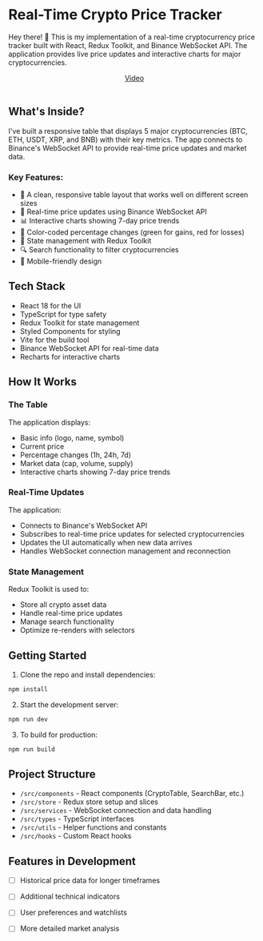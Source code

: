 # Real-Time Crypto Price Tracker

Hey there! 👋 This is my implementation of a real-time cryptocurrency price tracker built with React, Redux Toolkit, and Binance WebSocket API. The application provides live price updates and interactive charts for major cryptocurrencies.

<div align='center'>
<span><a href='https://raw.githubusercontent.com//aka-shinu/XivTech/main/public/demo.mp4'>Video</a></span>
</div>&nbsp;

## What's Inside?

I've built a responsive table that displays 5 major cryptocurrencies (BTC, ETH, USDT, XRP, and BNB) with their key metrics. The app connects to Binance's WebSocket API to provide real-time price updates and market data.

### Key Features:

- 🎨 A clean, responsive table layout that works well on different screen sizes
- 🔄 Real-time price updates using Binance WebSocket API
- 📊 Interactive charts showing 7-day price trends
- 🎯 Color-coded percentage changes (green for gains, red for losses)
- 💾 State management with Redux Toolkit
- 🔍 Search functionality to filter cryptocurrencies
- 📱 Mobile-friendly design

## Tech Stack

- React 18 for the UI
- TypeScript for type safety
- Redux Toolkit for state management
- Styled Components for styling
- Vite for the build tool
- Binance WebSocket API for real-time data
- Recharts for interactive charts

## How It Works

### The Table
The application displays:
- Basic info (logo, name, symbol)
- Current price
- Percentage changes (1h, 24h, 7d)
- Market data (cap, volume, supply)
- Interactive charts showing 7-day price trends

### Real-Time Updates
The application:
- Connects to Binance's WebSocket API
- Subscribes to real-time price updates for selected cryptocurrencies
- Updates the UI automatically when new data arrives
- Handles WebSocket connection management and reconnection

### State Management
Redux Toolkit is used to:
- Store all crypto asset data
- Handle real-time price updates
- Manage search functionality
- Optimize re-renders with selectors

## Getting Started

1. Clone the repo and install dependencies:
```bash
npm install
```

2. Start the development server:
```bash
npm run dev
```

3. To build for production:
```bash
npm run build
```

## Project Structure

- `/src/components` - React components (CryptoTable, SearchBar, etc.)
- `/src/store` - Redux store setup and slices
- `/src/services` - WebSocket connection and data handling
- `/src/types` - TypeScript interfaces
- `/src/utils` - Helper functions and constants
- `/src/hooks` - Custom React hooks

## Features in Development

- [ ] Historical price data for longer timeframes
- [ ] Additional technical indicators
- [ ] User preferences and watchlists
- [ ] More detailed market analysis

